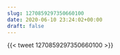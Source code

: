 ```yaml
---
slug: 1270859297350660100
date: 2020-06-10 23:24:02+00:00
draft: false
---
```


{{< tweet 1270859297350660100 >}}
